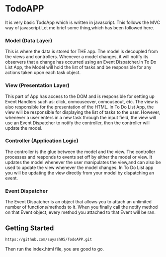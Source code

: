 # TodoAPP
It is very basic TodoApp which is written in javascript. This follows the MVC way of javascript.Let me brief some thing,which has been followed here.

### Model (Data Layer) 

This is where the data is stored for THE app. The model is decoupled from the views and controllers. Whenever a model changes, it will notify its observers that a change has occurred using an Event Dispatcher.In To Do List App, the Model will hold the list of tasks and be responsible for any actions taken upon each task object.

### View (Presentation Layer)

This part of App has access to the DOM and is responsible for setting up Event Handlers such as: click, onmouseover, onmouseout, etc. The view is also responsible for the presentation of the HTML. In To Do List App, the view will be responsible for displaying the list of tasks to the user. However, whenever a user enters in a new task through the input field, the view will use an Event Dispatcher to notify the controller, then the controller will update the model.

### Controller (Application Logic)

The controller is the glue between the model and the view. The controller processes and responds to events set off by either the model or view. It updates the model whenever the user manipulates the view,and can also be used to update the view whenever the model changes. In To Do List app you will be updating the view directly from your model by dispatching an event.

### Event Dispatcher 

The Event Dispatcher is an object that allows you to attach an unlimited number of functions/methods to it. When you finally call the notify method on that Event object, every method you attached to that Event will be ran.

## Getting Started

```sh
https://github.com/suyash95/TodoAPP.git
```
Then run the index.html file, you are good to go.
